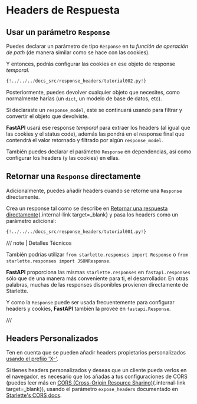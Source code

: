 # Headers de Respuesta

## Usar un parámetro `Response`

Puedes declarar un parámetro de tipo `Response` en tu *función de operación de path* (de manera similar como se hace con las cookies).

Y entonces, podrás configurar las cookies en ese objeto de response *temporal*.

```Python hl_lines="1  7-8"
{!../../../docs_src/response_headers/tutorial002.py!}
```

Posteriormente, puedes devolver cualquier objeto que necesites, como normalmente harías (un `dict`, un modelo de base de datos, etc).

Si declaraste un `response_model`, este se continuará usando para filtrar y convertir el objeto que devolviste.

**FastAPI** usará ese response *temporal* para extraer los headers (al igual que las cookies y el status code), además las pondrá en el response final que contendrá el valor retornado y filtrado por algún `response_model`.

También puedes declarar el parámetro `Response` en dependencias, así como configurar los headers (y las cookies) en ellas.


## Retornar una `Response` directamente

Adicionalmente, puedes añadir headers cuando se retorne una `Response` directamente.

Crea un response tal como se describe en [Retornar una respuesta directamente](response-directly.md){.internal-link target=_blank} y pasa los headers como un parámetro adicional:

```Python hl_lines="10-12"
{!../../../docs_src/response_headers/tutorial001.py!}
```

/// note | Detalles Técnicos

También podrías utilizar `from starlette.responses import Response` o `from starlette.responses import JSONResponse`.

**FastAPI** proporciona las mismas `starlette.responses` en `fastapi.responses` sólo que de una manera más conveniente para ti, el desarrollador. En otras palabras, muchas de las responses disponibles provienen directamente de Starlette.


Y como la `Response` puede ser usada frecuentemente para configurar headers y cookies, **FastAPI** también la provee en `fastapi.Response`.

///

## Headers Personalizados

Ten en cuenta que se pueden añadir headers propietarios personalizados <a href="https://developer.mozilla.org/en-US/docs/Web/HTTP/Headers" class="external-link" target="_blank">usando el prefijo 'X-'</a>.

Si tienes headers personalizados y deseas que un cliente pueda verlos en el navegador, es necesario que los añadas a tus configuraciones de CORS (puedes leer más en [CORS (Cross-Origin Resource Sharing)](../tutorial/cors.md){.internal-link target=_blank}), usando el parámetro `expose_headers` documentado en <a href="https://www.starlette.io/middleware/#corsmiddleware" class="external-link" target="_blank">Starlette's CORS docs</a>.
